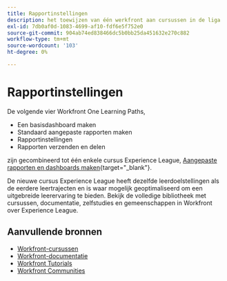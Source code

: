 ```yaml
---
title: Rapportinstellingen
description: het toewijzen van één werkfront aan cursussen in de liga
exl-id: 7db0af0d-1083-4699-af10-fdf6e5f752e0
source-git-commit: 904ab74ed838466dc5b0bb25da451632e270c882
workflow-type: tm+mt
source-wordcount: '103'
ht-degree: 0%

---
```


# Rapportinstellingen

De volgende vier Workfront One Learning Paths,

* Een basisdashboard maken
* Standaard aangepaste rapporten maken
* Rapportinstellingen
* Rapporten verzenden en delen

zijn gecombineerd tot één enkele cursus Experience League, [Aangepaste rapporten en dashboards maken](https://experienceleague.adobe.com/?recommended=Workfront-U-1-2022.3.reporting){target="_blank"}.

De nieuwe cursus Experience League heeft dezelfde leerdoelstellingen als de eerdere leertrajecten en is waar mogelijk geoptimaliseerd om een uitgebreide leerervaring te bieden.  Bekijk de volledige bibliotheek met cursussen, documentatie, zelfstudies en gemeenschappen in Workfront over Experience League.

## Aanvullende bronnen

* [Workfront-cursussen](https://experienceleague.adobe.com/?lang=en&amp;Solution=Workfront#courses)
* [Workfront-documentatie](https://experienceleague.adobe.com/docs/workfront.html)
* [Workfront Tutorials](https://experienceleague.adobe.com/docs/workfront-learn/tutorials-workfront/home.html)
* [Workfront Communities](https://experienceleaguecommunities.adobe.com/t5/workfront/ct-p/workfront)
